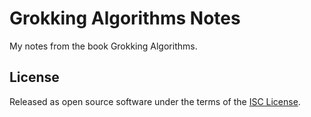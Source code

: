 # Grokking Algorithms Notes

My notes from the book Grokking Algorithms.

## License

Released as open source software under the terms of the [ISC License](https://en.wikipedia.org/wiki/ISC_license).
